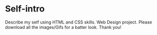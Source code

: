 # Self-intro
Describe my self using HTML and CSS skills. Web Design project.
Please download all the images/Gifs for a batter look. Thank you!
